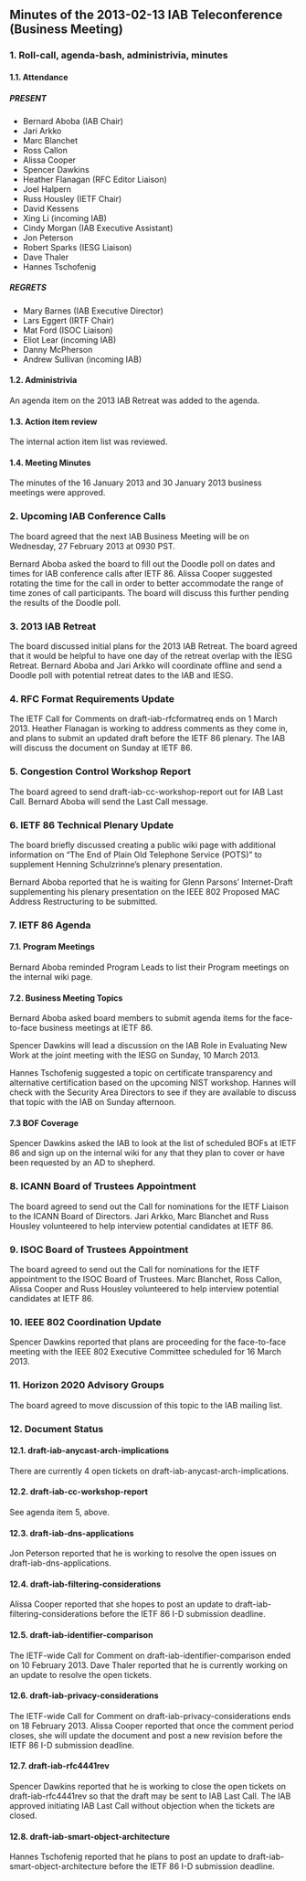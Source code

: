 
Minutes of the 2013-02-13 IAB Teleconference (Business Meeting)
---------------------------------------------------------------


### 1. Roll-call, agenda-bash, administrivia, minutes


#### 1.1. Attendance


##### PRESENT


* Bernard Aboba (IAB Chair)
* Jari Arkko
* Marc Blanchet
* Ross Callon
* Alissa Cooper
* Spencer Dawkins
* Heather Flanagan (RFC Editor Liaison)
* Joel Halpern
* Russ Housley (IETF Chair)
* David Kessens
* Xing Li (incoming IAB)
* Cindy Morgan (IAB Executive Assistant)
* Jon Peterson
* Robert Sparks (IESG Liaison)
* Dave Thaler
* Hannes Tschofenig


##### REGRETS


* Mary Barnes (IAB Executive Director)
* Lars Eggert (IRTF Chair)
* Mat Ford (ISOC Liaison)
* Eliot Lear (incoming IAB)
* Danny McPherson
* Andrew Sullivan (incoming IAB)


#### 1.2. Administrivia


An agenda item on the 2013 IAB Retreat was added to the agenda.


#### 1.3. Action item review


The internal action item list was reviewed.


#### 1.4. Meeting Minutes


The minutes of the 16 January 2013 and 30 January 2013 business meetings were approved.


### 2. Upcoming IAB Conference Calls


The board agreed that the next IAB Business Meeting will be on Wednesday, 27 February 2013 at 0930 PST.


Bernard Aboba asked the board to fill out the Doodle poll on dates and times for IAB conference calls after IETF 86. Alissa Cooper suggested rotating the time for the call in order to better accommodate the range of time zones of call participants. The board will discuss this further pending the results of the Doodle poll.


### 3. 2013 IAB Retreat


The board discussed initial plans for the 2013 IAB Retreat. The board agreed that it would be helpful to have one day of the retreat overlap with the IESG Retreat. Bernard Aboba and Jari Arkko will coordinate offline and send a Doodle poll with potential retreat dates to the IAB and IESG.


### 4. RFC Format Requirements Update


The IETF Call for Comments on draft-iab-rfcformatreq ends on 1 March 2013. Heather Flanagan is working to address comments as they come in, and plans to submit an updated draft before the IETF 86 plenary. The IAB will discuss the document on Sunday at IETF 86.


### 5. Congestion Control Workshop Report


The board agreed to send draft-iab-cc-workshop-report out for IAB Last Call. Bernard Aboba will send the Last Call message.


### 6. IETF 86 Technical Plenary Update


The board briefly discussed creating a public wiki page with additional information on “The End of Plain Old Telephone Service (POTS)” to supplement Henning Schulzrinne’s plenary presentation.


Bernard Aboba reported that he is waiting for Glenn Parsons’ Internet-Draft supplementing his plenary presentation on the IEEE 802 Proposed MAC Address Restructuring to be submitted.


### 7. IETF 86 Agenda


#### 7.1. Program Meetings


Bernard Aboba reminded Program Leads to list their Program meetings on the internal wiki page.


#### 7.2. Business Meeting Topics


Bernard Aboba asked board members to submit agenda items for the face-to-face business meetings at IETF 86.


Spencer Dawkins will lead a discussion on the IAB Role in Evaluating New Work at the joint meeting with the IESG on Sunday, 10 March 2013.


Hannes Tschofenig suggested a topic on certificate transparency and alternative certification based on the upcoming NIST workshop. Hannes will check with the Security Area Directors to see if they are available to discuss that topic with the IAB on Sunday afternoon.


#### 7.3 BOF Coverage


Spencer Dawkins asked the IAB to look at the list of scheduled BOFs at IETF 86 and sign up on the internal wiki for any that they plan to cover or have been requested by an AD to shepherd.


### 8. ICANN Board of Trustees Appointment


The board agreed to send out the Call for nominations for the IETF Liaison to the ICANN Board of Directors. Jari Arkko, Marc Blanchet and Russ Housley volunteered to help interview potential candidates at IETF 86.


### 9. ISOC Board of Trustees Appointment


The board agreed to send out the Call for nominations for the IETF appointment to the ISOC Board of Trustees. Marc Blanchet, Ross Callon, Alissa Cooper and Russ Housley volunteered to help interview potential candidates at IETF 86.


### 10. IEEE 802 Coordination Update


Spencer Dawkins reported that plans are proceeding for the face-to-face meeting with the IEEE 802 Executive Committee scheduled for 16 March 2013.


### 11. Horizon 2020 Advisory Groups


The board agreed to move discussion of this topic to the IAB mailing list.


### 12. Document Status


#### 12.1. draft-iab-anycast-arch-implications


There are currently 4 open tickets on draft-iab-anycast-arch-implications.


#### 12.2. draft-iab-cc-workshop-report


See agenda item 5, above.


#### 12.3. draft-iab-dns-applications


Jon Peterson reported that he is working to resolve the open issues on draft-iab-dns-applications.


#### 12.4. draft-iab-filtering-considerations


Alissa Cooper reported that she hopes to post an update to draft-iab-filtering-considerations before the IETF 86 I-D submission deadline.


#### 12.5. draft-iab-identifier-comparison


The IETF-wide Call for Comment on draft-iab-identifier-comparison ended on 10 February 2013. Dave Thaler reported that he is currently working on an update to resolve the open tickets.


#### 12.6. draft-iab-privacy-considerations


The IETF-wide Call for Comment on draft-iab-privacy-considerations ends on 18 February 2013. Alissa Cooper reported that once the comment period closes, she will update the document and post a new revision before the IETF 86 I-D submission deadline.


#### 12.7. draft-iab-rfc4441rev


Spencer Dawkins reported that he is working to close the open tickets on draft-iab-rfc4441rev so that the draft may be sent to IAB Last Call. The IAB approved initiating IAB Last Call without objection when the tickets are closed.


#### 12.8. draft-iab-smart-object-architecture


Hannes Tschofenig reported that he plans to post an update to draft-iab-smart-object-architecture before the IETF 86 I-D submission deadline.


